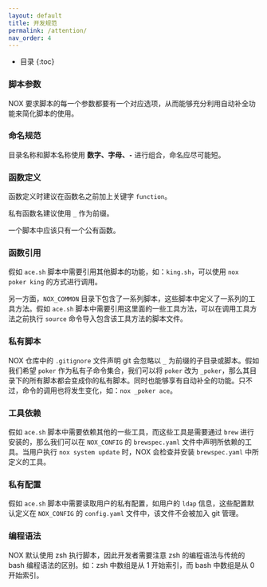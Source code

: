 ```yaml
---
layout: default
title: 开发规范
permalink: /attention/
nav_order: 4
---
```


*  目录
{:toc}

### 脚本参数
NOX 要求脚本的每一个参数都要有一个对应选项，从而能够充分利用自动补全功能来简化脚本的使用。

### 命名规范
目录名称和脚本名称使用 **数字、字母、`-`** 进行组合，命名应尽可能短。

### 函数定义
函数定义时建议在函数名之前加上关键字 `function`。

私有函数名建议使用 `_` 作为前缀。

一个脚本中应该只有一个公有函数。

### 函数引用
假如 `ace.sh` 脚本中需要引用其他脚本的功能，如：`king.sh`，可以使用 `nox poker king` 的方式进行调用。

另一方面，`NOX_COMMON` 目录下包含了一系列脚本，这些脚本中定义了一系列的工具方法。假如 `ace.sh` 脚本中需要引用这里面的一些工具方法，可以在调用工具方法之前执行 `source` 命令导入包含该工具方法的脚本文件。

### 私有脚本
NOX 仓库中的 `.gitignore` 文件声明 git 会忽略以 `_` 为前缀的子目录或脚本。假如我们希望 `poker` 作为私有子命令集合，我们可以将 `poker` 改为 `_poker`，那么其目录下的所有脚本都会变成你的私有脚本。同时也能够享有自动补全的功能。只不过，命令的调用也将发生变化，如：`nox _poker ace`。

### 工具依赖
假如 `ace.sh` 脚本中需要依赖其他的一些工具，而这些工具是需要通过 `brew` 进行安装的，那么我们可以在 `NOX_CONFIG` 的 `brewspec.yaml` 文件中声明所依赖的工具。当用户执行 `nox system update` 时，NOX 会检查并安装 `brewspec.yaml` 中所定义的工具。

### 私有配置
假如 `ace.sh` 脚本中需要读取用户的私有配置，如用户的 `ldap` 信息，这些配置默认定义在 `NOX_CONFIG` 的 `config.yaml` 文件中，该文件不会被加入 git 管理。

### 编程语法
NOX 默认使用 zsh 执行脚本，因此开发者需要注意 zsh 的编程语法与传统的 bash 编程语法的区别。如：zsh 中数组是从 1 开始索引，而 bash 中数组是从 0 开始索引。